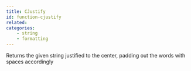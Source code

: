 ```yaml
---
title: CJustify
id: function-cjustify
related:
categories:
    - string
    - formatting
---
```


Returns the given string justified to the center, padding out the words with spaces accordingly